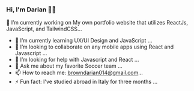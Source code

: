 ### Hi, I'm Darian 👋🏾

<!-- ![welcome](https://user-images.githubusercontent.com/114269409/206871163-ec360574-4272-42a0-8d8e-60e83be63dc5.png) -->


🔭 I’m currently working on My own portfolio website that utilizes ReactJs, JavaScript, and TailwindCSS...
- 🌱 I’m currently learning UX/UI Design and JavaScript ...
- 👯 I’m looking to collaborate on any mobile apps using React and Javascript ...
- 🤔 I’m looking for help with Javascript and React  ...
- 💬 Ask me about my favorite Soccer team ...
- 📫 How to reach me: browndarian014@gmail.com...
- ⚡ Fun fact: I've studied abroad in Italy for three months  ...

<!--
**icarus014/icarus014** is a ✨ _special_ ✨ repository because its `README.md` (this file) appears on your GitHub profile.

Here are some ideas to get you started:

- 🔭 I’m currently working on My own portfolio website that utilizes HTML, CSS, and JavaScript...
- 🌱 I’m currently learning UX/UI Design and JavaScript ...
- 👯 I’m looking to collaborate on any mobile apps using ReactNative ...
- 🤔 I’m looking for help with Javascript and ReactNative  ...
- 💬 Ask me about my favorite Soccer team ...
- 📫 How to reach me: darianbrown014@gmail.com...
- 😄 Pronouns: He/Him...
- ⚡ Fun fact: I've studied abroad in Italy for two months  ...
-->
